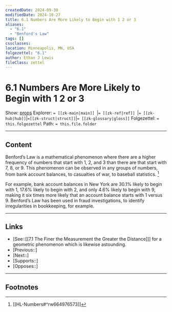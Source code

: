 ```yaml
---
createdDate: 2024-09-30
modifiedDate: 2024-10-27
title: 6.1 Numbers Are More Likely to Begin with 1 2 or 3
aliases:
  - "6.1"
  - "Benford's Law"
tags: []
cssclasses: 
location: Minneapolis, MN, USA
folgezettel: "6.1"
author: Ethan J Lewis
fileClass: zettel
---
```


# 6.1 Numbers Are More Likely to Begin with 1 2 or 3

Show: [props](obsidian://adv-uri?vault=ejl-zk&commandid=properties%3Aopen-local)
Explorer: `= [[zk-main|main]] `|`= [[zk-ref|ref]] `|`= [[zk-hub|hub]]`|`=[[zk-struct|struct]]`|`= [[zk-glossary|gloss]]`
Folgezettel: `= this.folgezettel` 
Path: `= this.file.folder`
- - -

## Content

Benford’s Law is a mathematical phenomenon where there are a higher frequency of numbers that start with 1, 2, and 3 than there are that start with 7, 8, or 9. This phenomenon can be observed in any groups of numbers, from bank account balances, to casualties of war, to baseball statistics. [^1]

For example, bank account balances in New York are 30.1% likely to begin with 1, 17.6% likely to begin with 2, and only 4.6% likely to begin with 9, making it six times more likely that an account balance starts with 1 versus 9. Benford’s Law has been used in fraud investigations, to identify irregularities in bookkeeping, for example.

- - -

## Links

- [See::[[7.1 The Finer the Measurement the Greater the Distance]]] for a geometric phenomenon which is likewise astounding.
- [Previous::]
- [Next::]
- [Supports::]
- [Opposes::]
- - -

## Footnotes

[^1]: [[HL-Numbers#^rw664976573]]
